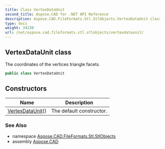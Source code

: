 ```yaml
---
title: Class VertexDataUnit
second_title: Aspose.CAD for .NET API Reference
description: Aspose.CAD.FileFormats.Stl.StlObjects.VertexDataUnit class. The coordinates of the vertices triangle facets
type: docs
weight: 34230
url: /net/aspose.cad.fileformats.stl.stlobjects/vertexdataunit/
---
```

## VertexDataUnit class

The coordinates of the vertices triangle facets.

```csharp
public class VertexDataUnit
```

## Constructors

| Name | Description |
| --- | --- |
| [VertexDataUnit](vertexdataunit/)() | The default constructor. |

### See Also

* namespace [Aspose.CAD.FileFormats.Stl.StlObjects](../../aspose.cad.fileformats.stl.stlobjects/)
* assembly [Aspose.CAD](../../)


